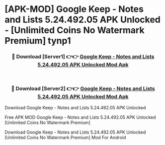 # [APK-MOD] Google Keep - Notes and Lists 5.24.492.05 APK Unlocked - [Unlimited Coins No Watermark Premium] tynp1



<div align="center">
<h3>🔴 Download [Server1] 👉👉 <a href="https://momento.my/?title=Google_Keep_-_Notes_and_Lists_5.24.492.05_APK_Unlocked">Google Keep - Notes and Lists 5.24.492.05 APK Unlocked Mod Apk</a></h3><br>

<h3>🔴 Download [Server2] 👉👉 <a href="https://momento.my/?title=Google_Keep_-_Notes_and_Lists_5.24.492.05_APK_Unlocked">Google Keep - Notes and Lists 5.24.492.05 APK Unlocked Mod Apk</a></h3>
</div>



Download Google Keep - Notes and Lists 5.24.492.05 APK Unlocked 

Free APK MOD Google Keep - Notes and Lists 5.24.492.05 APK Unlocked [Unlimited Coins No Watermark Premium]

Download Google Keep - Notes and Lists 5.24.492.05 APK Unlocked [Unlimited Coins No Watermark Premium] Mod For Android
